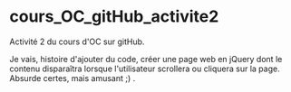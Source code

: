 # cours_OC_gitHub_activite2

Activité 2 du cours d'OC sur gitHub.

Je vais, histoire d'ajouter du code, créer une page web en jQuery dont le contenu disparaîtra lorsque l'utilisateur scrollera ou cliquera sur la page. Absurde certes, mais amusant ;) .


